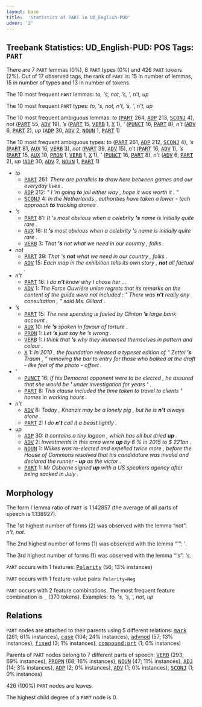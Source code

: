 ```yaml
---
layout: base
title:  'Statistics of PART in UD_English-PUD'
udver: '2'
---
```


## Treebank Statistics: UD_English-PUD: POS Tags: `PART`

There are 7 `PART` lemmas (0%), 8 `PART` types (0%) and 426 `PART` tokens (2%).
Out of 17 observed tags, the rank of `PART` is: 15 in number of lemmas, 15 in number of types and 13 in number of tokens.

The 10 most frequent `PART` lemmas: <em>to, 's, not, ’s, ', n’t, up</em>

The 10 most frequent `PART` types:  <em>to, 's, not, n't, ’s, ', n’t, up</em>

The 10 most frequent ambiguous lemmas: <em>to</em> (<tt><a href="en_pud-pos-PART.html">PART</a></tt> 264, <tt><a href="en_pud-pos-ADP.html">ADP</a></tt> 213, <tt><a href="en_pud-pos-SCONJ.html">SCONJ</a></tt> 4), <em>not</em> (<tt><a href="en_pud-pos-PART.html">PART</a></tt> 55, <tt><a href="en_pud-pos-ADV.html">ADV</a></tt> 19), <em>’s</em> (<tt><a href="en_pud-pos-PART.html">PART</a></tt> 15, <tt><a href="en_pud-pos-VERB.html">VERB</a></tt> 1, <tt><a href="en_pud-pos-X.html">X</a></tt> 1), <em>'</em> (<tt><a href="en_pud-pos-PUNCT.html">PUNCT</a></tt> 16, <tt><a href="en_pud-pos-PART.html">PART</a></tt> 8), <em>n’t</em> (<tt><a href="en_pud-pos-ADV.html">ADV</a></tt> 6, <tt><a href="en_pud-pos-PART.html">PART</a></tt> 2), <em>up</em> (<tt><a href="en_pud-pos-ADP.html">ADP</a></tt> 30, <tt><a href="en_pud-pos-ADV.html">ADV</a></tt> 2, <tt><a href="en_pud-pos-NOUN.html">NOUN</a></tt> 1, <tt><a href="en_pud-pos-PART.html">PART</a></tt> 1)

The 10 most frequent ambiguous types:  <em>to</em> (<tt><a href="en_pud-pos-PART.html">PART</a></tt> 261, <tt><a href="en_pud-pos-ADP.html">ADP</a></tt> 212, <tt><a href="en_pud-pos-SCONJ.html">SCONJ</a></tt> 4), <em>'s</em> (<tt><a href="en_pud-pos-PART.html">PART</a></tt> 81, <tt><a href="en_pud-pos-AUX.html">AUX</a></tt> 16, <tt><a href="en_pud-pos-VERB.html">VERB</a></tt> 3), <em>not</em> (<tt><a href="en_pud-pos-PART.html">PART</a></tt> 39, <tt><a href="en_pud-pos-ADV.html">ADV</a></tt> 15), <em>n't</em> (<tt><a href="en_pud-pos-PART.html">PART</a></tt> 16, <tt><a href="en_pud-pos-ADV.html">ADV</a></tt> 1), <em>’s</em> (<tt><a href="en_pud-pos-PART.html">PART</a></tt> 15, <tt><a href="en_pud-pos-AUX.html">AUX</a></tt> 10, <tt><a href="en_pud-pos-PRON.html">PRON</a></tt> 1, <tt><a href="en_pud-pos-VERB.html">VERB</a></tt> 1, <tt><a href="en_pud-pos-X.html">X</a></tt> 1), <em>'</em> (<tt><a href="en_pud-pos-PUNCT.html">PUNCT</a></tt> 16, <tt><a href="en_pud-pos-PART.html">PART</a></tt> 8), <em>n’t</em> (<tt><a href="en_pud-pos-ADV.html">ADV</a></tt> 6, <tt><a href="en_pud-pos-PART.html">PART</a></tt> 2), <em>up</em> (<tt><a href="en_pud-pos-ADP.html">ADP</a></tt> 30, <tt><a href="en_pud-pos-ADV.html">ADV</a></tt> 2, <tt><a href="en_pud-pos-NOUN.html">NOUN</a></tt> 1, <tt><a href="en_pud-pos-PART.html">PART</a></tt> 1)


* <em>to</em>
  * <tt><a href="en_pud-pos-PART.html">PART</a></tt> 261: <em>There are parallels <b>to</b> draw here between games and our everyday lives .</em>
  * <tt><a href="en_pud-pos-ADP.html">ADP</a></tt> 212: <em>" I 'm going <b>to</b> jail either way , hope it was worth it . "</em>
  * <tt><a href="en_pud-pos-SCONJ.html">SCONJ</a></tt> 4: <em>In the Netherlands , authorities have taken a lower - tech approach <b>to</b> tracking drones .</em>
* <em>'s</em>
  * <tt><a href="en_pud-pos-PART.html">PART</a></tt> 81: <em>It 's most obvious when a celebrity <b>'s</b> name is initially quite rare .</em>
  * <tt><a href="en_pud-pos-AUX.html">AUX</a></tt> 16: <em>It <b>'s</b> most obvious when a celebrity 's name is initially quite rare .</em>
  * <tt><a href="en_pud-pos-VERB.html">VERB</a></tt> 3: <em>That <b>'s</b> not what we need in our country , folks .</em>
* <em>not</em>
  * <tt><a href="en_pud-pos-PART.html">PART</a></tt> 39: <em>That 's <b>not</b> what we need in our country , folks .</em>
  * <tt><a href="en_pud-pos-ADV.html">ADV</a></tt> 15: <em>Each map in the exhibition tells its own story , <b>not</b> all factual .</em>
* <em>n't</em>
  * <tt><a href="en_pud-pos-PART.html">PART</a></tt> 16: <em>I do <b>n't</b> know why I chose her ...</em>
  * <tt><a href="en_pud-pos-ADV.html">ADV</a></tt> 1: <em>The Force Ouvrière union regrets that its remarks on the content of the guide were not included : " There was <b>n't</b> really any consultation , " said Ms. Gillard .</em>
* <em>’s</em>
  * <tt><a href="en_pud-pos-PART.html">PART</a></tt> 15: <em>The new spending is fueled by Clinton <b>’s</b> large bank account .</em>
  * <tt><a href="en_pud-pos-AUX.html">AUX</a></tt> 10: <em>He <b>’s</b> spoken in favour of torture .</em>
  * <tt><a href="en_pud-pos-PRON.html">PRON</a></tt> 1: <em>Let <b>’s</b> just say he ’s wrong .</em>
  * <tt><a href="en_pud-pos-VERB.html">VERB</a></tt> 1: <em>I think that <b>’s</b> why they immersed themselves in pattern and colour .</em>
  * <tt><a href="en_pud-pos-X.html">X</a></tt> 1: <em>In 2010 , the foundation released a typeset edition of “ Zettel <b>’s</b> Traum , ” removing the bar to entry for those who balked at the draft - like feel of the photo - offset .</em>
* <em>'</em>
  * <tt><a href="en_pud-pos-PUNCT.html">PUNCT</a></tt> 16: <em>If his Democrat opponent were to be elected , he assured that she would be <b>'</b> under investigation for years <b>'</b> .</em>
  * <tt><a href="en_pud-pos-PART.html">PART</a></tt> 8: <em>This clause included the time taken to travel to clients <b>'</b> homes in working hours .</em>
* <em>n’t</em>
  * <tt><a href="en_pud-pos-ADV.html">ADV</a></tt> 6: <em>Today , Khanzir may be a lonely pig , but he is <b>n’t</b> always alone .</em>
  * <tt><a href="en_pud-pos-PART.html">PART</a></tt> 2: <em>I do <b>n’t</b> call it a beast lightly .</em>
* <em>up</em>
  * <tt><a href="en_pud-pos-ADP.html">ADP</a></tt> 30: <em>It contains a tiny lagoon , which has all but dried <b>up</b> .</em>
  * <tt><a href="en_pud-pos-ADV.html">ADV</a></tt> 2: <em>Investments in this area were <b>up</b> by 6 % in 2015 to $ 221bn .</em>
  * <tt><a href="en_pud-pos-NOUN.html">NOUN</a></tt> 1: <em>Wilkes was re-elected and expelled twice more , before the House of Commons resolved that his candidature was invalid and declared the runner - <b>up</b> as the victor .</em>
  * <tt><a href="en_pud-pos-PART.html">PART</a></tt> 1: <em>Mr Osborne signed <b>up</b> with a US speakers agency after being sacked in July .</em>

## Morphology

The form / lemma ratio of `PART` is 1.142857 (the average of all parts of speech is 1.138927).

The 1st highest number of forms (2) was observed with the lemma “not”: <em>n't, not</em>.

The 2nd highest number of forms (1) was observed with the lemma “'”: <em>'</em>.

The 3rd highest number of forms (1) was observed with the lemma “'s”: <em>'s</em>.

`PART` occurs with 1 features: <tt><a href="en_pud-feat-Polarity.html">Polarity</a></tt> (56; 13% instances)

`PART` occurs with 1 feature-value pairs: `Polarity=Neg`

`PART` occurs with 2 feature combinations.
The most frequent feature combination is `_` (370 tokens).
Examples: <em>to, 's, ’s, ', not, up</em>


## Relations

`PART` nodes are attached to their parents using 5 different relations: <tt><a href="en_pud-dep-mark.html">mark</a></tt> (261; 61% instances), <tt><a href="en_pud-dep-case.html">case</a></tt> (104; 24% instances), <tt><a href="en_pud-dep-advmod.html">advmod</a></tt> (57; 13% instances), <tt><a href="en_pud-dep-fixed.html">fixed</a></tt> (3; 1% instances), <tt><a href="en_pud-dep-compound-prt.html">compound:prt</a></tt> (1; 0% instances)

Parents of `PART` nodes belong to 7 different parts of speech: <tt><a href="en_pud-pos-VERB.html">VERB</a></tt> (293; 69% instances), <tt><a href="en_pud-pos-PROPN.html">PROPN</a></tt> (68; 16% instances), <tt><a href="en_pud-pos-NOUN.html">NOUN</a></tt> (47; 11% instances), <tt><a href="en_pud-pos-ADJ.html">ADJ</a></tt> (14; 3% instances), <tt><a href="en_pud-pos-ADP.html">ADP</a></tt> (2; 0% instances), <tt><a href="en_pud-pos-ADV.html">ADV</a></tt> (1; 0% instances), <tt><a href="en_pud-pos-SCONJ.html">SCONJ</a></tt> (1; 0% instances)

426 (100%) `PART` nodes are leaves.

The highest child degree of a `PART` node is 0.

